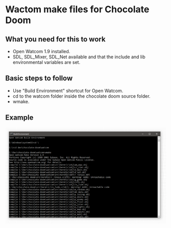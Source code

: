 # Wactom make files for Chocolate Doom

## What you need for this to work
* Open Watcom 1.9 installed.
* SDL, SDL_Mixer, SDL_Net available and that the include and lib environmental
  variables are set.

## Basic steps to follow
* Use "Build Environment" shortcut for Open Watcom.
* cd to the watcom folder inside the chocolate doom source folder.
* wmake.

## Example
![Alt text](/watcom/doc/example.png?raw=true "Example Screenshot")
